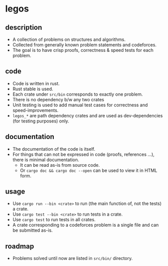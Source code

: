 # legos
## description
- A collection of problems on structures and algorithms.
- Collected from generally known problem statements and codeforces.
- The goal is to have crisp proofs, correctness & speed tests for each problem.

## code
- Code is written in rust.
- Rust stable is used.
- Each crate under `src/bin` corresponds to exactly one problem.
- There is no dependency b/w any two crates
- Unit testing is used to add manual test cases for correctness and speed-improvements.
- `legos_*` are path dependency crates and are used as dev-dependencies (for testing purposes) only.

## documentation
- The documentation of the code is itself.
- For things that can not be expressed in code (proofs, references ...), there is minimal documentation.
    - It can be read as-is from source code.
    - Or `cargo doc && cargo doc --open` can be used to view it in HTML form.

## usage
- Use `cargo run --bin <crate>` to run (the main function of, not the tests) a crate.
- Use `cargo test --bin <crate>` to run tests in a crate.
- Use `cargo test` to run tests in all crates.
- A crate corresponding to a codeforces problem is a single file and can be submitted as-is.

## roadmap
- Problems solved until now are listed in `src/bin/` directory.

